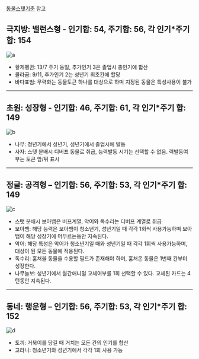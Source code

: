 #

[동물스탯기준](동물스탯기준.md) 참고

## 극지방: 밸런스형 - 인기합: 54, 주기합: 56, 각 인기*주기 합: 154

![a](표/a.PNG)

- 황제펭귄: 13/7 주기 동일, 추가인기 3은 졸업시 총인기에 합산
- 콜라곰: 9/11, 추가인기 2는 성년기 최초칸에 할당
- 바다표범: 무력화는 동물토큰 하나를 대상으로 하며 지정된 동물은 특성사용이 불가

---

## 초원: 성장형 - 인기합: 46, 주기합: 61, 각 인기*주기 합: 149

![b](표/b.PNG)

- 나무: 청년기에서 성년기, 성년기에서 졸업시에 발동
- 사자: 스탯 분배시 디버프 동물로 취급, 능력발동 시기는 선택할 수 없음. 력발동여부는 토큰 앞/뒤 표시

---

## 정글: 공격형 – 인기합: 56, 주기합: 53, 각 인기*주기 합: 149

![c](표/c.PNG)

- 스탯 분배시 보아뱀은 버프계열, 악어와 독수리는 디버프 계열로 취급
- 보아뱀: 해당 능력은 보아뱀이 청소년기, 성년기일 때 각각 1회씩 사용가능하며 보아뱀이 해당 성장기에 머무르는동안 지속된다.
- 악어: 해당 특성은 악어가 청소년기일 때와 성년기일 때 각각 1회씩 사용가능하며, 대상이 된 모든 동물에 적용된다. 
- 독수리: 훔쳐올 동물을 수용할 필드가 존재해야 하며, 훔쳐온 동물은 1번째 칸부터 성장한다.
- 나무늘보: 성년기에서 월간애니멀 교체여부를 1회 선택할 수 있다. 교체된 카드는 4턴동안 지속된다.

---

## 동네: 행운형 – 인기합: 56, 주기합: 53, 각 인기*주기 합: 152

![d](표/d.PNG)

- 토끼: 거북이를 당길 때 거치는 모든 칸의 인기를 합산
- 고라니: 청소년기와 성년기에서 각각 1회 사용 가능
